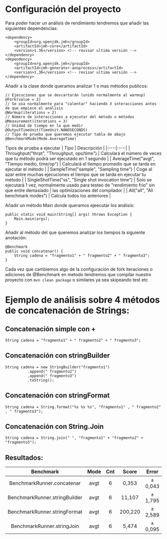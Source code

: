# Configuración del proyecto

Para poder hacer un análisis de rendimiento tendremos que añadir las siguientes dependencias:
```
<dependency>
	<groupId>org.openjdk.jmh</groupId>
	<artifactId>jmh-core</artifactId>
	<version>1.36</version> <!-- revisar ultima versión -->
</dependency>
<dependency>
	<groupId>org.openjdk.jmh</groupId>
	<artifactId>jmh-generator-annprocess</artifactId>
	<version>1.36</version> <!-- revisar ultima versión -->
</dependency>
```
Añadir a la clase donde queramos analizar 1 o mas métodos publicos:
```
// Ejecuciones que se descartarán (unido normalmente al warmup)
@Fork(value = 2)
// Se usa normalmente para "calentar" haciendo X interacciones antes de que empiece el análisis
@Warmup(iterations = 2)
// Número de interacciones a ejecutar del método o métodos
@Measurement(iterations = 3)
// Unidad de tiempo en la que medir
@OutputTimeUnit(TimeUnit.NANOSECONDS)
// Tipo de prueba que queremos ejecutar tabla de abajo
@BenchmarkMode(Mode.AverageTime)
```
Tipos de prueba a ejecutar
| Tipo | Descripción | 
|:---:|:---:|
| Throughput("thrpt", "Throughput, ops/time") |	Calculará el número de veces que tu método podrá ser ejecutado en 1 segundo |
| AverageTime("avgt", "Tiempo medio, time/op") |	Calculará el tiempo promedio que se tarda en ejecutar el método |
| SampleTime("sample", "Sampling time") | Coge al azar entre muchas ejecuciones el tiempo que se tarda en ejecutar tu método |
| SingleShotTime("ss", "Single shot invocation time") |	Solo se ejecutará 1 vez, normalmente usado para testeo de "rendimiento frío" sin que entre demasiado | las optimizaciones del compilador |
| All("all", "All benchmark modes") |	Calcula todos los anteriores |

Añadir un método Main donde queramos ejeecutar los análisis:
```
public static void main(String[] args) throws Exception {
	Main.main(args);
}
```

Añadir al método del que queremos analizar los tiempos la siguiente anotación:
```
@Benchmark
public void concatenar() {
	String cadena = "fragmento1" + " fragmento2" + " fragmento3";
}
```
Cada vez que cambiemos algo de la configuración de fork iteraciones o adiciones de @Benchmark en metodo tendremos que compilar nuestro proyecto con `mvn clean package` o similares ya sea skipeando test etc

# Ejemplo de análisis sobre 4 métodos de concatenación de Strings:

## Concatenación simple con +

```
String cadena = "fragmento1" + " fragmento2" + " fragmento3";
```

## Concatenación con stringBuilder

```
String cadena = new StringBuilder("fragmento1")
          .append(" fragmento2")
          .append(" fragmento3")
          .toString();
```

## Concatenación con stringFormat

```
String cadena = String.format("%s %s %s", "fragmento1" , " fragmento2" , " fragmento3");
```

## Concatenación con String.Join

```
String cadena = String.join(" ", "fragmento1" + "fragmento2" + "fragmento3");
```

## Resultados:

| Benchmark | Mode | Cnt | Score | Error | Units |
|:---:|:---:|:---:|:---:|:---:|:---:|
| BenchmarkRunner.concatenar | avgt | 6 | 0,353 | ± 0,043 | ns/op |
| BenchmarkRunner.stringBuilder | avgt | 6 | 11,107 | ± 1,795 | ns/op |
| BenchmarkRunner.stringFormat | avgt | 6 | 200,220 | ± 2,589 | ns/op |
| BenchmarkRunner.stringJoin | avgt | 6 | 5,474 | ± 0,095 | ns/op |
